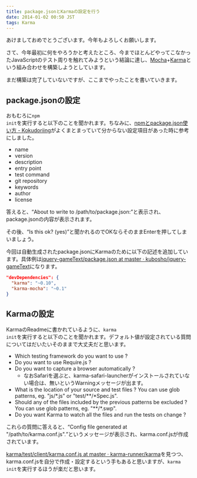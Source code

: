 ```yaml
---
title: package.jsonとKarmaの設定を行う
date: 2014-01-02 00:50 JST
tags: Karma
---
```


あけましておめでとうございます。今年もよろしくお願いします。

さて、今年最初に何をやろうかと考えたところ、今までほとんどやってこなかったJavaScriptのテスト周りを触れてみようという結論に達し、[Mocha](http://visionmedia.github.io/mocha/)+[Karma](https://github.com/karma-runner/karma)という組み合わせを構築しようとしています。

まだ構築は完了していないですが、ここまでやったことを書いていきます。

## package.jsonの設定

おもむろに<code>npm init</code>を実行すると以下のことを聞かれます。ちなみに、[npmとpackage.json使い方 - Kokudoriing](http://kokudori.hatenablog.com/entry/2013/04/04/025521)がよくまとまっていて分からない設定項目があった時に参考にしました。

- name
- version
- description
- entry point
- test command
- git repository
- keywords
- author
- license

答えると、<q>About to write to /path/to/package.json:</q>と表示され、package.jsonの内容が表示されます。

その後、<q>Is this ok? (yes)</q>と聞かれるのでOKならそのままEnterを押してしまいましょう。

今回は自動生成されたpackage.jsonにKarmaのために以下の記述を追加しています。具体例は[jquery-gameText/package.json at master · kubosho/jquery-gameText](https://github.com/kubosho/jquery-gameText/blob/master/package.json)になります。

```json
"devDependencies": {
  "karma": "~0.10",
  "karma-mocha": "~0.1"
}
```

## Karmaの設定

KarmaのReadmeに書かれているように、<code>karma init</code>を実行すると以下のことを聞かれます。デフォルト値が設定されている質問についてはだいたいそのままで大丈夫だと思います。

- Which testing framework do you want to use ?
- Do you want to use Require.js ?
- Do you want to capture a browser automatically ?
  - なおSafariを選ぶと、karma-safari-launcherがインストールされていない場合は、無いというWarningメッセージが出ます。
- What is the location of your source and test files ? You can use glob patterns, eg. "js/*.js" or "test/**/*Spec.js".
- Should any of the files included by the previous patterns be excluded ? You can use glob patterns, eg. "**/*.swp".
- Do you want Karma to watch all the files and run the tests on change ?

これらの質問に答えると、<q>Config file generated at "/path/to/karma.conf.js".</q>というメッセージが表示され、karma.conf.jsが作成されています。

[karma/test/client/karma.conf.js at master · karma-runner/karma](https://github.com/karma-runner/karma/blob/master/test/client/karma.conf.js)を見つつ、karma.conf.jsを自分で作成・設定するという手もあると思いますが、<code>karma init</code>を実行するほうが楽だと思います。
